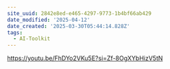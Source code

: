 ```yaml
---
site_uuid: 2842e8ed-e465-4297-9773-1b4bf66ab429
date_modified: '2025-04-12'
date_created: '2025-03-30T05:44:14.828Z'
tags:
  - AI-Toolkit
---
```





























































https://youtu.be/FhDYo2VKu5E?si=Zf-8OgXYbHizV5tN